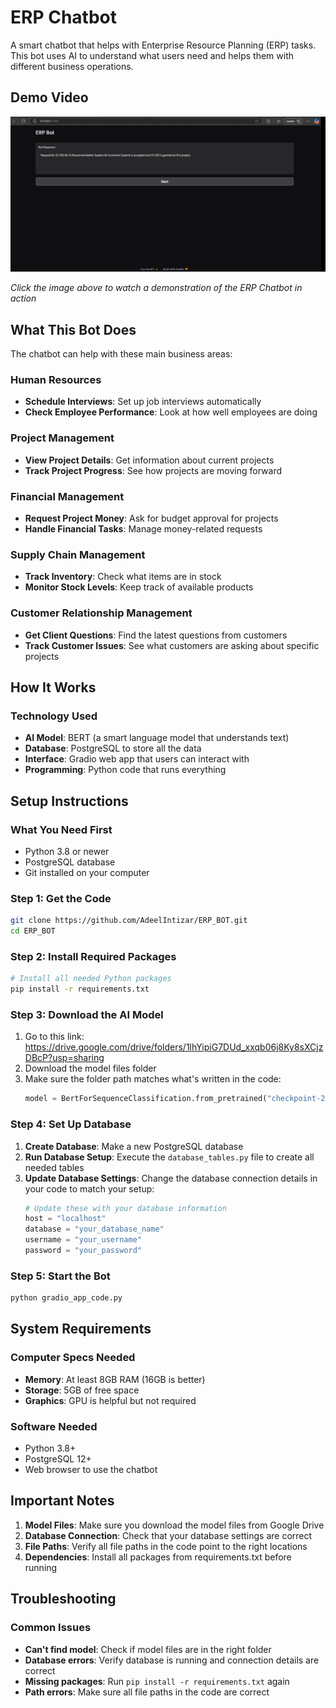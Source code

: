 # ERP Chatbot

A smart chatbot that helps with Enterprise Resource Planning (ERP) tasks. This bot uses AI to understand what users need and helps them with different business operations.

## Demo Video

[![Demo Video](erp_bot_interface.png)]([https://drive.google.com/file/d/1AbCDefGhIjKlMnOpQRsTUVwxyz/view](https://drive.google.com/file/d/1f5P_i9w-XQKg1NNETuDYqcKIvYASS0TR/view?usp=sharing))

*Click the image above to watch a demonstration of the ERP Chatbot in action*

## What This Bot Does

The chatbot can help with these main business areas:

### Human Resources
- **Schedule Interviews**: Set up job interviews automatically
- **Check Employee Performance**: Look at how well employees are doing

### Project Management
- **View Project Details**: Get information about current projects
- **Track Project Progress**: See how projects are moving forward

### Financial Management
- **Request Project Money**: Ask for budget approval for projects
- **Handle Financial Tasks**: Manage money-related requests

### Supply Chain Management
- **Track Inventory**: Check what items are in stock
- **Monitor Stock Levels**: Keep track of available products

### Customer Relationship Management
- **Get Client Questions**: Find the latest questions from customers
- **Track Customer Issues**: See what customers are asking about specific projects

## How It Works

### Technology Used
- **AI Model**: BERT (a smart language model that understands text)
- **Database**: PostgreSQL to store all the data
- **Interface**: Gradio web app that users can interact with
- **Programming**: Python code that runs everything

## Setup Instructions

### What You Need First
- Python 3.8 or newer
- PostgreSQL database
- Git installed on your computer

### Step 1: Get the Code
```bash
git clone https://github.com/AdeelIntizar/ERP_BOT.git
cd ERP_BOT
```

### Step 2: Install Required Packages
```bash
# Install all needed Python packages
pip install -r requirements.txt
```

### Step 3: Download the AI Model
1. Go to this link: https://drive.google.com/drive/folders/1lhYipiG7DUd_xxqb06j8Ky8sXCjzDBcP?usp=sharing
2. Download the model files folder
3. Make sure the folder path matches what's written in the code:
   ```python
   model = BertForSequenceClassification.from_pretrained("checkpoint-210", use_safetensors=True)
   ```

### Step 4: Set Up Database
1. **Create Database**: Make a new PostgreSQL database
2. **Run Database Setup**: Execute the `database_tables.py` file to create all needed tables
3. **Update Database Settings**: Change the database connection details in your code to match your setup:
   ```python
   # Update these with your database information
   host = "localhost"
   database = "your_database_name"
   username = "your_username"
   password = "your_password"
   ```

### Step 5: Start the Bot
```bash
python gradio_app_code.py
```

## System Requirements

### Computer Specs Needed
- **Memory**: At least 8GB RAM (16GB is better)
- **Storage**: 5GB of free space
- **Graphics**: GPU is helpful but not required

### Software Needed
- Python 3.8+
- PostgreSQL 12+
- Web browser to use the chatbot

## Important Notes

1. **Model Files**: Make sure you download the model files from Google Drive
2. **Database Connection**: Check that your database settings are correct
3. **File Paths**: Verify all file paths in the code point to the right locations
4. **Dependencies**: Install all packages from requirements.txt before running

## Troubleshooting

### Common Issues
- **Can't find model**: Check if model files are in the right folder
- **Database errors**: Verify database is running and connection details are correct
- **Missing packages**: Run `pip install -r requirements.txt` again
- **Path errors**: Make sure all file paths in the code are correct



